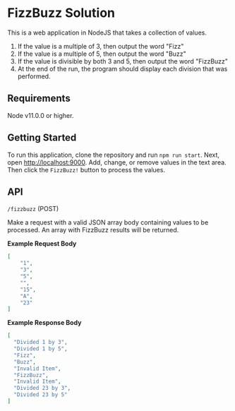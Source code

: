 # FizzBuzz Solution

This is a web application in NodeJS that takes a collection of values.

1. If the value is a multiple of 3, then output the word "Fizz"
1. If the value is a multiple of 5, then output the word "Buzz"
1. If the value is divisible by both 3 and 5, then output the word "FizzBuzz"
1. At the end of the run, the program should display each division that was performed.

## Requirements
Node v11.0.0 or higher.

## Getting Started
To run this application, clone the repository and run `npm run start`. Next, open [http://localhost:9000](http://localhost:9000). Add, change, or remove values in the text area. Then click the `FizzBuzz!` button to process the values.

## API
`/fizzbuzz` (POST)

Make a request with a valid JSON array body containing values to be processed. An array with FizzBuzz results will be returned.

**Example Request Body**
```json
[
    "1",
    "3",
    "5",
    "",
    "15",
    "A",
    "23"
]
```

**Example Response Body**
```json
[
  "Divided 1 by 3",
  "Divided 1 by 5",
  "Fizz",
  "Buzz",
  "Invalid Item",
  "FizzBuzz",
  "Invalid Item",
  "Divided 23 by 3",
  "Divided 23 by 5"
]
```
